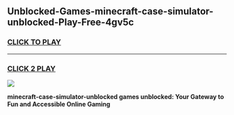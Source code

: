 
## Unblocked-Games-minecraft-case-simulator-unblocked-Play-Free-4gv5c
<h3>
<a href="https://premium76.site?title=minecraft-case-simulator-unblocked&ref=20M">CLICK TO PLAY</a></h3>
<hr>

<h3>
<a href="https://premium76.site?title=minecraft-case-simulator-unblocked&ref=20M">CLICK 2 PLAY</a>
  
</h3>

<a href="https://premium76.site?title=minecraft-case-simulator-unblocked&ref=19M"><img src="https://clearcache.store/games.png"></a>


**minecraft-case-simulator-unblocked games unblocked: Your Gateway to Fun and Accessible Online Gaming**
